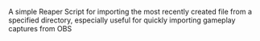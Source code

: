 A simple Reaper Script for importing the most recently created file from a specified directory, especially useful for quickly importing gameplay captures from OBS
